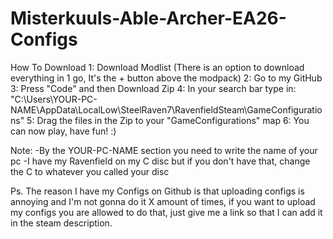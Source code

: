 # Misterkuuls-Able-Archer-EA26-Configs

How To Download 1: Download Modlist (There is an option to download everything in 1 go, It's the + button above the modpack) 2: Go to my GitHub 3: Press "Code" and then Download Zip 4: In your search bar type in: "C:\Users\YOUR-PC-NAME\AppData\LocalLow\SteelRaven7\RavenfieldSteam\GameConfigurations" 5: Drag the files in the Zip to your "GameConfigurations" map 6: You can now play, have fun! :)

Note: -By the YOUR-PC-NAME section you need to write the name of your pc -I have my Ravenfield on my C disc but if you don't have that, change the C to whatever you called your disc

Ps. The reason I have my Configs on Github is that uploading configs is annoying and I'm not gonna do it X amount of times, if you want to upload my configs you are allowed to do that, just give me a link so that I can add it in the steam description.

